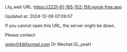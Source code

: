 Lily_web URL: https://222f-61-165-102-156.ngrok-free.app

Updated at: 2024-12-06 07:09:07

If you cannot open this URL, the server might be down.

Please contact: 

goley04@foxmail.com Or Wechat:GL_yeaH